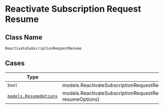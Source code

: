 
# Reactivate Subscription Request Resume

## Class Name

`ReactivateSubscriptionRequestResume`

## Cases

| Type | Factory Method |
|  --- | --- |
| `bool` | models.ReactivateSubscriptionRequestResumeContainer.FromBoolean(bool boolean) |
| [`models.ResumeOptions`](../../../doc/models/resume-options.md) | models.ReactivateSubscriptionRequestResumeContainer.FromResumeOptions(models.ResumeOptions resumeOptions) |

